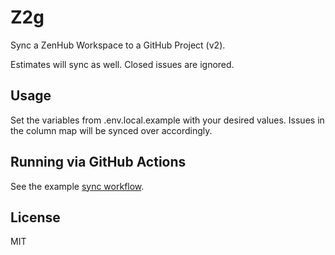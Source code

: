 # Z2g

Sync a ZenHub Workspace to a GitHub Project (v2).

Estimates will sync as well. Closed issues are ignored.

## Usage

Set the variables from .env.local.example with your desired values. Issues in the column map will be synced over accordingly.

## Running via GitHub Actions

See the example [sync workflow](.github/workflows/sync.yml).

## License

MIT
